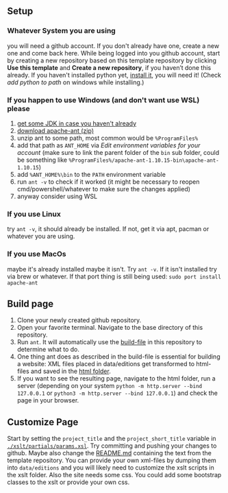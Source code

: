 ## Setup

### Whatever System you are using
you will need a github account. If you don't already have one, create a new one and come back here.
While being logged into you github account, start by creating a new repository based on this template repository by clicking **Use this template** and **Create a new repository**, if you haven’t done this already.
If you haven't installed python yet, [install it](https://www.python.org/downloads/), you will need it! (Check *add python to path* on windows while installing.)

### If you happen to use Windows (and don't want use WSL) please
1. [get some JDK in case you haven't already](https://www.java.com/en/download/)
2. [download apache-ant (zip)](https://ant.apache.org/bindownload.cgi)
3. unzip ant to some path, most common would be ```%ProgramFiles%```
4. add that path as ```ANT_HOME``` via *Edit environment variables for your account* (make sure to link the parent folder of the ```bin``` sub folder, could be something like ```%ProgramFiles%/apache-ant-1.10.15-bin\apache-ant-1.10.15```)
5. add ```%ANT_HOME%\bin``` to the ```PATH``` environment variable
6. run ```ant -v``` to check if it worked (it might be necessary to reopen cmd/powershell/whatever to make sure the changes applied)
7. anyway consider using WSL


### If you use Linux
try ```ant -v```, it should already be installed. If not, get it via apt, pacman or whatever you are using.

### If you use MacOs
maybe it's already installed maybe it isn't. Try ```ant -v```. If it isn't installed try via brew or whatever. If that port thing is still being used: ```sudo port install apache-ant```

## Build page
1. Clone your newly created github repository.
2. Open your favorite terminal. Navigate to the base directory of this repository.
3. Run ```ant```. It will automatically use the [build-file](./build.xml) in this repository to determine what to do.
4. One thing ant does as described in the build-file is essential for building a website: XML files placed in data/editions get transformed to html-files and saved in the [html folder](./html/).
5. If you want to see the resulting page, navigate to the html folder, run a server (depending on your system ```python -m http.server --bind 127.0.0.1``` or ```python3 -m http.server --bind 127.0.0.1```) and check the page in your browser.

## Customize Page
Start by setting the ```project_title``` and the ```project_short_title``` variable in [```./xslt/partials/params.xsl```](./xslt/partials/params.xsl). Try committing and pushing your changes to github. Maybe also change the [README.md](./README.md) containing the text from the template repository.
You can provide your own xml-files by dumping them into ```data/editions``` and you will likely need to customize the xslt scripts in the xslt folder. Also the site needs some css. You could add some bootstrap classes to the xslt or provide your own css.